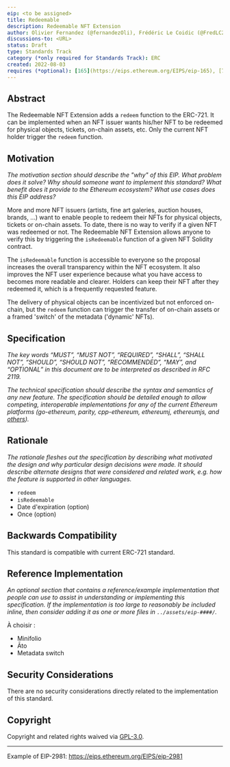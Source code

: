 ```yaml
---
eip: <to be assigned>
title: Redeemable
description: Redeemable NFT Extension
author: Olivier Fernandez (@fernandezOli), Frédéric Le Coidic (@FredLC29), Julien Béranger (@julienbrg)
discussions-to: <URL>
status: Draft
type: Standards Track
category (*only required for Standards Track): ERC
created: 2022-08-03
requires (*optional): [165](https://eips.ethereum.org/EIPS/eip-165), [721](https://eips.ethereum.org/EIPS/eip-721)
---
```


## Abstract

The Redeemable NFT Extension adds a `redeem` function to the ERC-721. It can be implemented when an NFT issuer wants his/her NFT to be redeemed for physical objects, tickets, on-chain assets, etc. Only the current NFT holder trigger the `redeem` function.

## Motivation

_The motivation section should describe the "why" of this EIP. What problem does it solve? Why should someone want to implement this standard? What benefit does it provide to the Ethereum ecosystem? What use cases does this EIP address?_

More and more NFT issuers (artists, fine art galeries, auction houses, brands, ...) want to enable people to redeem their NFTs for physical objects, tickets or on-chain assets. To date, there is no way to verify if a given NFT was redeemed or not. The Redeemable NFT Extension allows anyone to verify this by triggering the `isRedeemable` function of a given NFT Solidity contract.

The `isRedeemable` function is accessible to everyone so the proposal increases the overall transparency within the NFT ecosystem. It also improves the NFT user experience because what you have access to becomes more readable and clearer. Holders can keep their NFT after they redeemed it, which is a frequently requested feature.

The delivery of physical objects can be incentivized but not enforced on-chain, but the `redeem` function can trigger the transfer of on-chain assets or a framed 'switch' of the metadata ('dynamic' NFTs).

## Specification

_The key words “MUST”, “MUST NOT”, “REQUIRED”, “SHALL”, “SHALL NOT”, “SHOULD”, “SHOULD NOT”, “RECOMMENDED”, “MAY”, and “OPTIONAL” in this document are to be interpreted as described in RFC 2119._

_The technical specification should describe the syntax and semantics of any new feature. The specification should be detailed enough to allow competing, interoperable implementations for any of the current Ethereum platforms (go-ethereum, parity, cpp-ethereum, ethereumj, ethereumjs, and [others](https://github.com/ethereum/wiki/wiki/Clients))._

## Rationale

_The rationale fleshes out the specification by describing what motivated the design and why particular design decisions were made. It should describe alternate designs that were considered and related work, e.g. how the feature is supported in other languages._

- `redeem`
- `isRedeemable`
- Date d'expiration (option)
- Once (option)

## Backwards Compatibility

This standard is compatible with current ERC-721 standard.

## Reference Implementation

_An optional section that contains a reference/example implementation that people can use to assist in understanding or implementing this specification. If the implementation is too large to reasonably be included inline, then consider adding it as one or more files in `../assets/eip-####/`._

À choisir :

- Minifolio
- Āto
- Metadata switch

## Security Considerations

There are no security considerations directly related to the implementation of this standard.

## Copyright

Copyright and related rights waived via [GPL-3.0](https://choosealicense.com/licenses/gpl-3.0/).

---

Example of EIP-2981: https://eips.ethereum.org/EIPS/eip-2981
